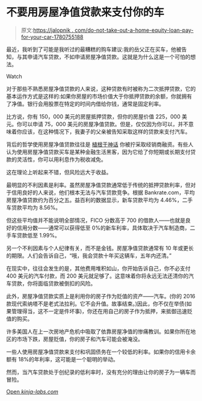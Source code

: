 # 不要用房屋净值贷款来支付你的车

> 原文:[https://jalopnik . com/do-not-take-out-a-home-equity-loan-pay-for-your-car-1780755188](https://jalopnik.com/do-not-take-out-a-home-equity-loan-to-pay-for-your-car-1780755188)

最近，我听到了可能是我听过的最糟糕的购车建议:我的岳父正在买车，他被告知，与其申请汽车贷款，不如申请房屋净值贷款。这就是为什么这是一个可怕的想法。

Watch

对于那些不熟悉房屋净值贷款的人来说，这种贷款有时被称为二次抵押贷款，它的基本运作方式是这样的:如果你房屋的市场价值大于你抵押贷款的余额，你就拥有了净值。银行会用股票在特定的时间内借给你钱，通常是固定利率。

比方说，你有 150，000 美元的房屋抵押贷款，但你的房屋价值 225，000 美元。你可以申请 75，000 美元的房屋净值贷款。但是，仅仅因为你可以，并不意味着你应该，在这种情况下，我妻子的父亲被告知采取这样的贷款来支付汽车。

背后的哲学使用房屋净值贷款往往是 [植根于神话](https://jalopnik.com/outdated-car-buying-myths-that-are-costing-you-money-1774425001) 你被拧采取经销商融资。有些人认为使用房屋净值贷款买车是某种金融生活黑客，因为它给了你短期或长期支付贷款的灵活性，你可以用利息作为税收减免。

这在理论上听起来不错，但风险远大于收益。

最明显的不利因素是利率。虽然房屋净值贷款通常低于传统的抵押贷款利率，但对于信用良好的人来说，他们根本无法与汽车贷款竞争。根据 Bankrate.com，平均房屋净值贷款约为百分之五。益百利的数据显示，新车贷款平均为 4.46%，二手车贷款平均为 8.56%。

但这些平均值并不能说明全部情况，FICO 分数高于 700 的借款人——也就是良好的信用分数——通常可以获得低至 0%的新车利率，具体取决于汽车制造商，二手车贷款低至 1.99%。

另一个不利因素与个人纪律有关，而不是金钱。房屋净值贷款通常有 10 年或更长的期限。人们会告诉自己，“哦，我会贷款十年买这辆车，五年内还清。”

在现实中，往往会发生的是，其他费用堆积如山，你开始告诉自己，你不必支付 400 美元的汽车付款，而 200 美元就足够了。这意味着你将永远无法还清你的汽车贷款，你将面临贷款被倒扣的风险。

此外，房屋净值贷款实质上是利用你的房子作为贬值的资产——汽车。(你的 2016 款现代索纳塔不是老式法拉利。它不会升值。故事结束。)因此，你不仅在举债(如果管理得当，这不一定是件坏事)，你还在用自己的房子作为抵押，来抵御迅速贬值的购买。

许多美国人在上一次房地产危机中吸取了依靠房屋净值的惨痛教训。如果你所在地区的市场下跌，房屋贬值，你的房子和汽车可能会被淹没。

一些人使用房屋净值贷款来支付和巩固债务在一个较低的利率。如果你的信用卡余额有 18%的年利率，这可能是一个聪明的举动。

然而，当汽车贷款处于创纪录的低利率时，没有充分的理由让你的房子为一辆车而冒险。

[Open *kinja-labs.com*](http://kinja-labs.com/related-widget/?posts=1762856007,1737301990,1722040804&title=Recommended%20stories)